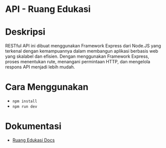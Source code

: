 # API - Ruang Edukasi

# Deskripsi
RESTful API ini dibuat menggunakan Framework Express dari Node.JS yang terkenal dengan kemampuannya dalam membangun aplikasi berbasis web yang skalabel dan efisien. 
Dengan menggunakan Framework Express, proses menentukan rute, menangani permintaan HTTP, dan mengelola respons API menjadi lebih mudah.

# Cara Menggunakan
- `npm install`
- `npm run dev`

# Dokumentasi
- [Ruang Edukasi Docs](https://documenter.getpostman.com/view/29808923/2s9YeHbX8s)